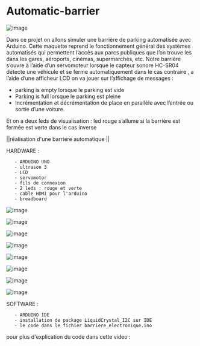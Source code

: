# Automatic-barrier
![image](https://user-images.githubusercontent.com/80831555/111530673-ddf0f400-8763-11eb-9937-7f2b1be45ab4.png)

Dans ce projet on allons simuler une barrière de parking automatisée avec Arduino. Cette maquette reprend le fonctionnement général des systèmes automatisés qui permettent l’accès aux parcs publiques que l’on trouve les dans les gares, aéroports, cinémas, supermarchés, etc.
Notre barrière s’ouvre à l’aide d’un servomoteur lorsque le capteur sonore HC-SR04 détecte une véhicule et se ferme automatiquement dans le cas contraire , a l’aide d’une afficheur LCD on va jouer sur l’affichage de messages : 
- parking is empty lorsque le parking est vide 
- Parking is full lorsque le parking est pleine 
- Incrémentation et décrémentation de place  en parallèle avec l’entrée ou sortie d’une voiture.
 
Et on a deux leds de visualisation : led rouge s’allume si la barrière est fermée est verte dans le cas inverse 

||réalisation d'une barriere automatique ||

HARDWARE : 

       - ARDUINO UNO 
       - ultrason 3
       - LCD 
       - servomotor 
       - fils de connexion 
       - 2 leds : rouge et verte 
       - cable HDMI pour l'arduino 
       - breadboard 


 ![image](https://user-images.githubusercontent.com/80831555/111506812-5054da80-874a-11eb-88f3-5d25025b71be.png)
       
![image](https://user-images.githubusercontent.com/80831555/111506888-61055080-874a-11eb-8d60-203f55b8211a.png)

![image](https://user-images.githubusercontent.com/80831555/111507344-d83ae480-874a-11eb-8c03-b249d7ac95b4.png)

![image](https://user-images.githubusercontent.com/80831555/111507494-03253880-874b-11eb-9aaa-06698b8b5afe.png)

![image](https://user-images.githubusercontent.com/80831555/111507521-0b7d7380-874b-11eb-830a-67c4a16912d0.png)

![image](https://user-images.githubusercontent.com/80831555/111507557-13d5ae80-874b-11eb-87e8-cb000b464d99.png)

![image](https://user-images.githubusercontent.com/80831555/111507611-1f28da00-874b-11eb-9199-0145206adb8f.png)

![image](https://user-images.githubusercontent.com/80831555/111507639-24862480-874b-11eb-9c38-44de79885dc2.png)


SOFTWARE : 

       - ARDUINO IDE 
       - installation de package LiquidCrystal_I2C sur IDE 
       - le code dans le fichier barriere_electronique.ino

pour plus d'explication  du code dans cette video : 
